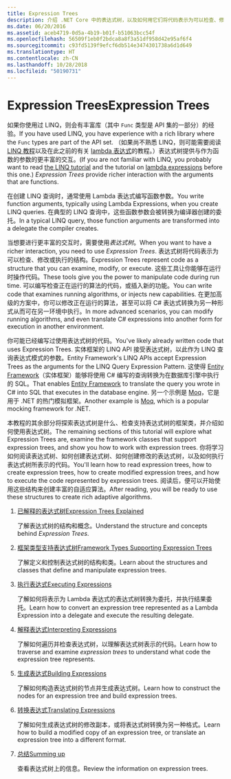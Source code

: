 ```yaml
---
title: Expression Trees
description: 介绍 .NET Core 中的表达式树，以及如何用它们将代码表示为可以检查、修改和执行的结构。
ms.date: 06/20/2016
ms.assetid: aceb4719-0d5a-4b19-b01f-b51063bcc54f
ms.openlocfilehash: 56509f1eb0f2bdca8a8f3a51df958d42e95af6f4
ms.sourcegitcommit: c93fd5139f9efcf6db514e3474301738a6d1d649
ms.translationtype: HT
ms.contentlocale: zh-CN
ms.lasthandoff: 10/28/2018
ms.locfileid: "50190731"
---
```

# <a name="expression-trees"></a><span data-ttu-id="bc2b8-103">Expression Trees</span><span class="sxs-lookup"><span data-stu-id="bc2b8-103">Expression Trees</span></span>

<span data-ttu-id="bc2b8-104">如果你使用过 LINQ，则会有丰富库（其中 `Func` 类型是 API 集的一部分）的经验。</span><span class="sxs-lookup"><span data-stu-id="bc2b8-104">If you have used LINQ, you have experience with a rich library where the `Func` types are part of the API set.</span></span> <span data-ttu-id="bc2b8-105">（如果尚不熟悉 LINQ，则可能需要阅读 [LINQ 教程](linq/index.md)以及在此之前的有关 [lambda 表达式](lambda-expressions.md)的教程。）表达式树提供与作为函数的参数的更丰富的交互。</span><span class="sxs-lookup"><span data-stu-id="bc2b8-105">(If you are not familiar with LINQ, you probably want to read [the LINQ tutorial](linq/index.md) and the tutorial on [lambda expressions](lambda-expressions.md) before this one.) *Expression Trees* provide richer interaction with the arguments that are functions.</span></span>

<span data-ttu-id="bc2b8-106">在创建 LINQ 查询时，通常使用 Lambda 表达式编写函数参数。</span><span class="sxs-lookup"><span data-stu-id="bc2b8-106">You write function arguments, typically using Lambda Expressions, when you create LINQ queries.</span></span> <span data-ttu-id="bc2b8-107">在典型的 LINQ 查询中，这些函数参数会被转换为编译器创建的委托。</span><span class="sxs-lookup"><span data-stu-id="bc2b8-107">In a typical LINQ query, those function arguments are transformed into a delegate the compiler creates.</span></span> 

<span data-ttu-id="bc2b8-108">当想要进行更丰富的交互时，需要使用*表达式树*。</span><span class="sxs-lookup"><span data-stu-id="bc2b8-108">When you want to have a richer interaction, you need to use *Expression Trees*.</span></span>
<span data-ttu-id="bc2b8-109">表达式树将代码表示为可以检查、修改或执行的结构。</span><span class="sxs-lookup"><span data-stu-id="bc2b8-109">Expression Trees represent code as a structure that you can examine, modify, or execute.</span></span> <span data-ttu-id="bc2b8-110">这些工具让你能够在运行时操作代码。</span><span class="sxs-lookup"><span data-stu-id="bc2b8-110">These tools give you the power to manipulate code during run time.</span></span> <span data-ttu-id="bc2b8-111">可以编写检查正在运行的算法的代码，或插入新的功能。</span><span class="sxs-lookup"><span data-stu-id="bc2b8-111">You can write code that examines running algorithms, or injects new capabilities.</span></span> <span data-ttu-id="bc2b8-112">在更加高级的方案中，你可以修改正在运行的算法，甚至可以将 C# 表达式转换为另一种形式从而可在另一环境中执行。</span><span class="sxs-lookup"><span data-stu-id="bc2b8-112">In more advanced scenarios, you can modify running algorithms, and even translate C# expressions into another form for execution in another environment.</span></span>

<span data-ttu-id="bc2b8-113">你可能已经编写过使用表达式树的代码。</span><span class="sxs-lookup"><span data-stu-id="bc2b8-113">You've likely already written code that uses Expression Trees.</span></span> <span data-ttu-id="bc2b8-114">实体框架的 LINQ API 接受表达式树，以此作为 LINQ 查询表达式模式的参数。</span><span class="sxs-lookup"><span data-stu-id="bc2b8-114">Entity Framework's LINQ APIs accept Expression Trees as the arguments for the LINQ Query Expression Pattern.</span></span>
<span data-ttu-id="bc2b8-115">这使得 [Entity Framework](/ef/)（实体框架）能够将使用 C# 编写的查询转换为在数据库引擎中执行的 SQL。</span><span class="sxs-lookup"><span data-stu-id="bc2b8-115">That enables [Entity Framework](/ef/) to translate the query you wrote in C# into SQL that executes in the database engine.</span></span> <span data-ttu-id="bc2b8-116">另一个示例是 [Moq](https://github.com/Moq/moq)，它是用于 .NET 的热门模拟框架。</span><span class="sxs-lookup"><span data-stu-id="bc2b8-116">Another example is [Moq](https://github.com/Moq/moq), which is a popular mocking framework for .NET.</span></span>

<span data-ttu-id="bc2b8-117">本教程的其余部分将探索表达式树是什么、检查支持表达式树的框架类，并介绍如何使用表达式树。</span><span class="sxs-lookup"><span data-stu-id="bc2b8-117">The remaining sections of this tutorial will explore what Expression Trees are, examine the framework classes that support expression trees, and show you how to work with expression trees.</span></span> <span data-ttu-id="bc2b8-118">你将学习如何阅读表达式树、如何创建表达式树、如何创建修改的表达式树，以及如何执行表达式树所表示的代码。</span><span class="sxs-lookup"><span data-stu-id="bc2b8-118">You'll learn how to read expression trees, how to create expression trees, how to create modified expression trees, and how to execute the code represented by expression trees.</span></span> <span data-ttu-id="bc2b8-119">阅读后，便可以开始使用这些结构来创建丰富的自适应算法。</span><span class="sxs-lookup"><span data-stu-id="bc2b8-119">After reading, you will be ready to use these structures to create rich adaptive algorithms.</span></span>

1. [<span data-ttu-id="bc2b8-120">已解释的表达式树</span><span class="sxs-lookup"><span data-stu-id="bc2b8-120">Expression Trees Explained</span></span>](expression-trees-explained.md)

    <span data-ttu-id="bc2b8-121">了解表达式树的结构和概念。</span><span class="sxs-lookup"><span data-stu-id="bc2b8-121">Understand the structure and concepts behind *Expression Trees*.</span></span>
    
2. [<span data-ttu-id="bc2b8-122">框架类型支持表达式树</span><span class="sxs-lookup"><span data-stu-id="bc2b8-122">Framework Types Supporting Expression Trees</span></span>](expression-classes.md)
    
    <span data-ttu-id="bc2b8-123">了解定义和控制表达式树的结构和类。</span><span class="sxs-lookup"><span data-stu-id="bc2b8-123">Learn about the structures and classes that define and manipulate expression trees.</span></span>
    
3. [<span data-ttu-id="bc2b8-124">执行表达式</span><span class="sxs-lookup"><span data-stu-id="bc2b8-124">Executing Expressions</span></span>](expression-trees-execution.md)

    <span data-ttu-id="bc2b8-125">了解如何将表示为 Lambda 表达式的表达式树转换为委托，并执行结果委托。</span><span class="sxs-lookup"><span data-stu-id="bc2b8-125">Learn how to convert an expression tree represented as a Lambda Expression into a delegate and execute the resulting delegate.</span></span>

4. [<span data-ttu-id="bc2b8-126">解释表达式</span><span class="sxs-lookup"><span data-stu-id="bc2b8-126">Interpreting Expressions</span></span>](expression-trees-interpreting.md)

    <span data-ttu-id="bc2b8-127">了解如何遍历并检查表达式树，以理解表达式树表示的代码。</span><span class="sxs-lookup"><span data-stu-id="bc2b8-127">Learn how to traverse and examine *expression trees* to understand what code the expression tree represents.</span></span>

5. [<span data-ttu-id="bc2b8-128">生成表达式</span><span class="sxs-lookup"><span data-stu-id="bc2b8-128">Building Expressions</span></span>](expression-trees-building.md)

    <span data-ttu-id="bc2b8-129">了解如何构造表达式树的节点并生成表达式树。</span><span class="sxs-lookup"><span data-stu-id="bc2b8-129">Learn how to construct the nodes for an expression tree and build expression trees.</span></span>

6. [<span data-ttu-id="bc2b8-130">转换表达式</span><span class="sxs-lookup"><span data-stu-id="bc2b8-130">Translating Expressions</span></span>](expression-trees-translating.md)

    <span data-ttu-id="bc2b8-131">了解如何生成表达式树的修改副本，或将表达式树转换为另一种格式。</span><span class="sxs-lookup"><span data-stu-id="bc2b8-131">Learn how to build a modified copy of an expression tree, or translate an expression tree into a different format.</span></span>

7. [<span data-ttu-id="bc2b8-132">总结</span><span class="sxs-lookup"><span data-stu-id="bc2b8-132">Summing up</span></span>](expression-trees-summary.md)

    <span data-ttu-id="bc2b8-133">查看表达式树上的信息。</span><span class="sxs-lookup"><span data-stu-id="bc2b8-133">Review the information on expression trees.</span></span>
    
